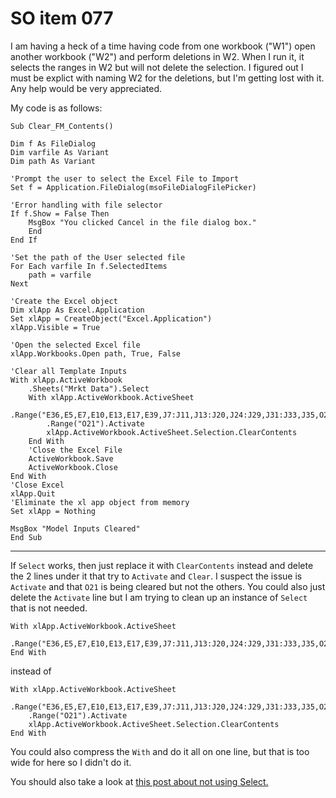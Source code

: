 # SO item 077
I am having a heck of a time having code from one workbook ("W1") open another workbook ("W2") and perform deletions in W2\. When I run it, it selects the ranges in W2 but will not delete the selection. I figured out I must be explict with naming W2 for the deletions, but I'm getting lost with it. Any help would be very appreciated.

My code is as follows:

```
Sub Clear_FM_Contents()

Dim f As FileDialog
Dim varfile As Variant
Dim path As Variant

'Prompt the user to select the Excel File to Import
Set f = Application.FileDialog(msoFileDialogFilePicker)

'Error handling with file selector
If f.Show = False Then
    MsgBox "You clicked Cancel in the file dialog box."
    End
End If

'Set the path of the User selected file
For Each varfile In f.SelectedItems
    path = varfile
Next

'Create the Excel object
Dim xlApp As Excel.Application
Set xlApp = CreateObject("Excel.Application")
xlApp.Visible = True

'Open the selected Excel file
xlApp.Workbooks.Open path, True, False

'Clear all Template Inputs
With xlApp.ActiveWorkbook
    .Sheets("Mrkt Data").Select
    With xlApp.ActiveWorkbook.ActiveSheet
        .Range("E36,E5,E7,E10,E13,E17,E39,J7:J11,J13:J20,J24:J29,J31:J33,J35,O21").Select
        .Range("O21").Activate
        xlApp.ActiveWorkbook.ActiveSheet.Selection.ClearContents
    End With
    'Close the Excel File
    ActiveWorkbook.Save
    ActiveWorkbook.Close  
End With
'Close Excel
xlApp.Quit
'Eliminate the xl app object from memory
Set xlApp = Nothing

MsgBox "Model Inputs Cleared"
End Sub

```

----

If `Select` works, then just replace it with `ClearContents` instead and delete the 2 lines under it that try to `Activate` and `Clear`. I suspect the issue is `Activate` and that `O21` is being cleared but not the others. You could also just delete the `Activate` line but I am trying to clean up an instance of `Select` that is not needed.

```
With xlApp.ActiveWorkbook.ActiveSheet
    .Range("E36,E5,E7,E10,E13,E17,E39,J7:J11,J13:J20,J24:J29,J31:J33,J35,O21").ClearContents
End With

```

instead of

```
With xlApp.ActiveWorkbook.ActiveSheet
    .Range("E36,E5,E7,E10,E13,E17,E39,J7:J11,J13:J20,J24:J29,J31:J33,J35,O21").Select
    .Range("O21").Activate
    xlApp.ActiveWorkbook.ActiveSheet.Selection.ClearContents
End With

```

You could also compress the `With` and do it all on one line, but that is too wide for here so I didn't do it.

You should also take a look at [this post about not using Select.](http://stackoverflow.com/questions/10714251/how-to-avoid-using-select-in-excel-vba-macros/10717999#10717999)
